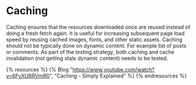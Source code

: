 # Caching

Caching ensures that the resources downloaded once are reused instead of doing a fresh fetch again. It is useful for increasing subsequent page load speed by reusing cached images, fonts, and other static assets. Caching should not be typically done on dynamic content. For example list of posts or comments. As part of the testing strategy, both caching and cache invalidation (not getting stale dynamic content) needs to be tested.

{% resources %}
  {% Blog "https://www.youtube.com/watch?v=6FyXURRVmR0", "Caching - Simply Explained" %}
{% endresources %}